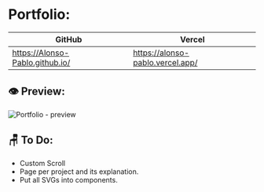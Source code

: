 # Portfolio:

GitHub | Vercel
--- | ---
 https://Alonso-Pablo.github.io/ | https://alonso-pablo.vercel.app/

## 👁 Preview:
![Portfolio - preview](https://github.com/Alonso-Pablo/Alonso-Pablo.github.io/blob/main/public/preview.png)

## 🪑 To Do:
* Custom Scroll
* Page per project and its explanation.
* Put all SVGs into components.
